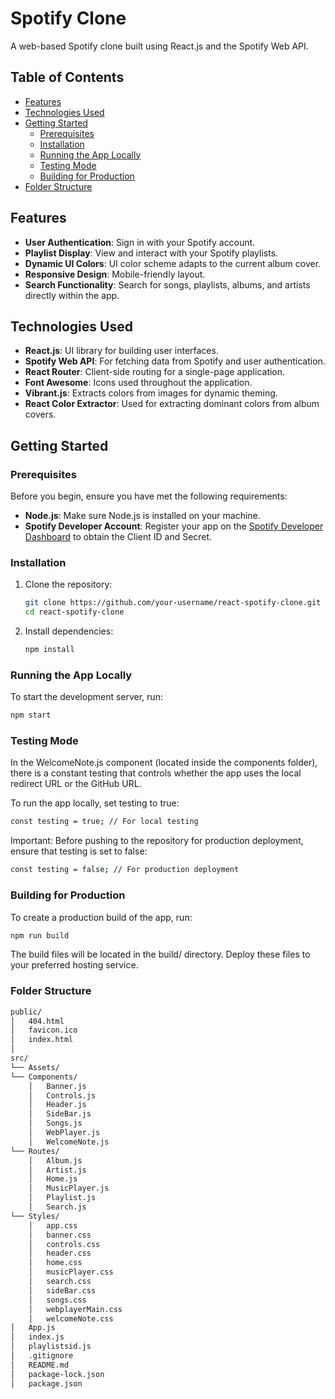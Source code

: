 # Spotify Clone

A web-based Spotify clone built using React.js and the Spotify Web API.

## Table of Contents

- [Features](#features)
- [Technologies Used](#technologies-used)
- [Getting Started](#getting-started)
  - [Prerequisites](#prerequisites)
  - [Installation](#installation)
  - [Running the App Locally](#running-the-app-locally)
  - [Testing Mode](#testing-mode)
  - [Building for Production](#building-for-production)
- [Folder Structure](#folder-structure)

## Features

- **User Authentication**: Sign in with your Spotify account.
- **Playlist Display**: View and interact with your Spotify playlists.
- **Dynamic UI Colors**: UI color scheme adapts to the current album cover.
- **Responsive Design**: Mobile-friendly layout.
- **Search Functionality**: Search for songs, playlists, albums, and artists directly within the app.

## Technologies Used

- **React.js**: UI library for building user interfaces.
- **Spotify Web API**: For fetching data from Spotify and user authentication.
- **React Router**: Client-side routing for a single-page application.
- **Font Awesome**: Icons used throughout the application.
- **Vibrant.js**: Extracts colors from images for dynamic theming.
- **React Color Extractor**: Used for extracting dominant colors from album covers.

## Getting Started

### Prerequisites

Before you begin, ensure you have met the following requirements:

- **Node.js**: Make sure Node.js is installed on your machine.
- **Spotify Developer Account**: Register your app on the [Spotify Developer Dashboard](https://developer.spotify.com/dashboard/) to obtain the Client ID and Secret.

### Installation

1. Clone the repository:

    ```bash
    git clone https://github.com/your-username/react-spotify-clone.git
    cd react-spotify-clone
    ```

2. Install dependencies:

    ```bash
    npm install
    ```

### Running the App Locally

To start the development server, run:

```bash
npm start 
```

### Testing Mode
In the WelcomeNote.js component (located inside the components folder), there is a constant testing that controls whether the app uses the local redirect URL or the GitHub URL.

To run the app locally, set testing to true:

```bash
const testing = true; // For local testing
```
Important: Before pushing to the repository for production deployment, ensure that testing is set to false:
```bash
const testing = false; // For production deployment
```

### Building for Production
To create a production build of the app, run:

```bash
npm run build
```
The build files will be located in the build/ directory. Deploy these files to your preferred hosting service.


### Folder Structure
```bash
public/
│   404.html
│   favicon.ico
│   index.html
│
src/
└── Assets/
└── Components/
    │   Banner.js
    │   Controls.js
    │   Header.js
    │   SideBar.js
    │   Songs.js
    │   WebPlayer.js
    │   WelcomeNote.js
└── Routes/
    │   Album.js
    │   Artist.js
    │   Home.js
    │   MusicPlayer.js
    │   Playlist.js
    │   Search.js
└── Styles/
    │   app.css
    │   banner.css
    │   controls.css
    │   header.css
    │   home.css
    │   musicPlayer.css
    │   search.css
    │   sideBar.css
    │   songs.css
    │   webplayerMain.css
    │   welcomeNote.css
│   App.js
│   index.js
│   playlistsid.js
│   .gitignore
│   README.md
│   package-lock.json
│   package.json

```
